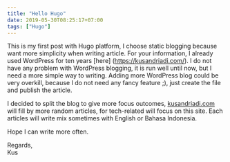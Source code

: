```yaml
---
title: "Hello Hugo"
date: 2019-05-30T08:25:17+07:00
tags: ["Hugo"]
---
```


This is my first post with Hugo platform, I choose static blogging because want more simplicity when writing article. For your information, I already used WordPress for ten years [here] (https://kusandriadi.com/). I do not have any problem with WordPress blogging, it is run well until now, but I need a more simple way to writing. Adding more WordPress blog could be very overkill, because I do not need any fancy feature ;), just create the file and publish the article.
<!--more-->
I decided to split the blog to give more focus outcomes, [kusandriadi.com](https://kusandriadi.com) will fill by more random articles, for tech-related will focus on this site. Each articles will write mix sometimes with English or Bahasa Indonesia.

Hope I can write more often.

Regards,<br/>
Kus